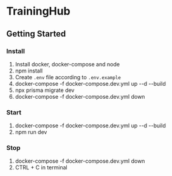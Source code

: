# TrainingHub
 
## Getting Started

### Install

1. Install docker, docker-compose and node
2. npm install
3. Create `.env` file according to `.env.example`
4. docker-compose -f docker-compose.dev.yml up --d --build
5. npx prisma migrate dev
6. docker-compose -f docker-compose.dev.yml down

### Start

1. docker-compose -f docker-compose.dev.yml up --d --build
2. npm run dev

### Stop

1. docker-compose -f docker-compose.dev.yml down
2. CTRL + C in terminal

